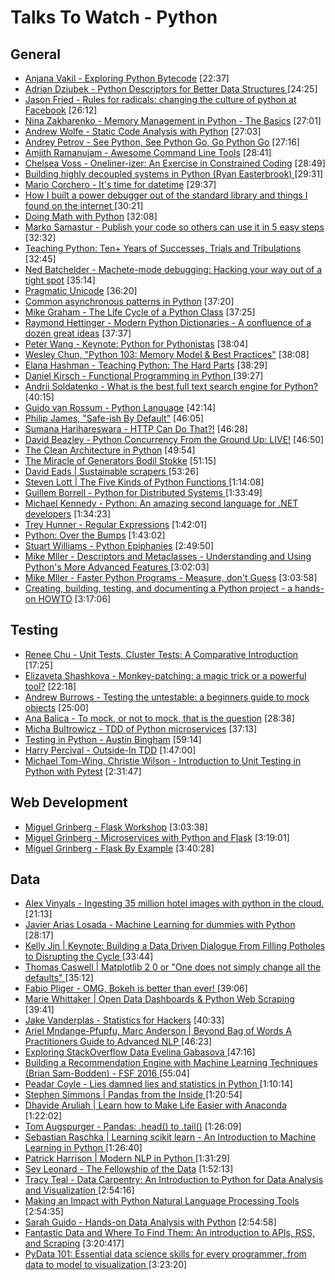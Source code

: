 # Talks To Watch - Python

## General

- [Anjana Vakil - Exploring Python Bytecode](https://www.youtube.com/watch?v=GNPKBICTF2w) [22:37]
- [Adrian Dziubek - Python Descriptors for Better Data Structures ](https://www.youtube.com/watch?v=ZbmPBey_6kk) [24:25]
- [Jason Fried - Rules for radicals: changing the culture of python at Facebook](https://www.youtube.com/watch?v=hFONj6r3aB8) [26:12]
- [Nina Zakharenko - Memory Management in Python - The Basics](https://www.youtube.com/watch?v=F6u5rhUQ6dU) [27:01]
- [Andrew Wolfe - Static Code Analysis with Python](https://www.youtube.com/watch?v=mfXIJ-Fu5Fw) [27:03]
- [Andrey Petrov - See Python, See Python Go, Go Python Go](https://www.youtube.com/watch?v=CkDwb5koRTc) [27:16]
- [Amjith Ramanujam - Awesome Command Line Tools](https://www.youtube.com/watch?v=hJhZhLg3obk) [28:41]
- [Chelsea Voss - Oneliner-izer: An Exercise in Constrained Coding](https://www.youtube.com/watch?v=DsUxuz_Rt8g) [28:49]
- [Building highly decoupled systems in Python (Ryan Easterbrook) ](https://www.youtube.com/watch?v=3MEsh44XZDo) [29:31]
- [Mario Corchero - It's time for datetime](https://www.youtube.com/watch?v=2BRdKf6WYIQ) [29:37]
- [How I built a power debugger out of the standard library and things I found on the internet ](https://www.youtube.com/watch?v=g8kF9tuYZ6s) [30:21]
- [Doing Math with Python](https://www.youtube.com/watch?v=XJOt4QQgx0A) [32:08]
- [Marko Samastur - Publish your code so others can use it in 5 easy steps](https://www.youtube.com/watch?v=Ksiim1Crvvc) [32:32]
- [Teaching Python: Ten+ Years of Successes, Trials and Tribulations](https://www.youtube.com/watch?v=7oIwVjEVn0c) [32:45]
- [Ned Batchelder - Machete-mode debugging: Hacking your way out of a tight spot](https://www.youtube.com/watch?v=bAcfPzxB3dk) [35:14]
- [Pragmatic Unicode](http://nedbatchelder.com/text/unipain.html)  [36:20]
- [Common asynchronous patterns in Python](https://www.youtube.com/watch?v=jq2IFUQRbGo) [37:20]
- [Mike Graham - The Life Cycle of a Python Class](https://www.youtube.com/watch?v=kZtC_4Ecq1Y) [37:25]
- [Raymond Hettinger - Modern Python Dictionaries - A confluence of a dozen great ideas](https://www.youtube.com/watch?v=npw4s1QTmPg) [37:37]
- [Peter Wang - Keynote: Python for Pythonistas](https://www.youtube.com/watch?v=JvDKFcoTD0g) [38:04]
- [Wesley Chun, "Python 103: Memory Model & Best Practices"](https://www.youtube.com/watch?v=SiXyyOA6RZg) [38:08]
- [Elana Hashman - Teaching Python: The Hard Parts](https://www.youtube.com/watch?v=CjYEpVNbM-s) [38:29]
- [Daniel Kirsch - Functional Programming in Python ](https://www.youtube.com/watch?v=r2eZ7lhqzNE) [39:27]
- [Andrii Soldatenko - What is the best full text search engine for Python? ](https://www.youtube.com/watch?v=Dq4ubrwMl9U) [40:15]
- [Guido van Rossum - Python Language](https://www.youtube.com/watch?v=YgtL4S7Hrwo) [42:14]
- [Philip James, "Safe-ish By Default"](https://www.youtube.com/watch?v=egXUKENoJA0) [46:05]
- [Sumana Harihareswara - HTTP Can Do That?!](https://www.youtube.com/watch?v=HsLrXt2l-kg) [46:28]
- [David Beazley - Python Concurrency From the Ground Up: LIVE!](https://www.youtube.com/watch?v=MCs5OvhV9S4) [46:50]
- [The Clean Architecture in Python](https://www.youtube.com/watch?v=DJtef410XaM) [49:54]
- [The Miracle of Generators Bodil Stokke](https://www.youtube.com/watch?v=6mCkLZ0cwAI) [51:15]
- [David Eads | Sustainable scrapers ](https://www.youtube.com/watch?v=ECM-a8Y_OjY) [53:26]
- [Steven Lott | The Five Kinds of Python Functions ](https://www.youtube.com/watch?v=pK8NCdfYq-M) [1:14:08]
- [Guillem Borrell - Python for Distributed Systems ](https://www.youtube.com/watch?v=cYMfc3vgns8) [1:33:49]
- [Michael Kennedy - Python: An amazing second language for .NET developers](https://www.youtube.com/watch?v=sLlSB_XFY8Q) [1:34:23]
- [Trey Hunner - Regular Expressions](https://www.youtube.com/watch?v=W4ReH9IPH-Q) [1:42:01]
- [Python: Over the Bumps](https://www.youtube.com/watch?v=8YaYQXtD9vw) [1:43:02]
- [Stuart Williams - Python Epiphanies](https://www.youtube.com/watch?v=6inqFd1bUkE) [2:49:50]
- [Mike Mller - Descriptors and Metaclasses - Understanding and Using Python's More Advanced Features ](https://www.youtube.com/watch?v=7PzeZQGVPKc) [3:02:03]
- [Mike Mller - Faster Python Programs - Measure, don't Guess](https://www.youtube.com/watch?v=JDSGVvMwNM8) [3:03:58]
- [Creating, building, testing, and documenting a Python project - a hands-on HOWTO](https://www.youtube.com/watch?v=SUt3wT43AeM) [3:17:06]

## Testing

- [Renee Chu - Unit Tests, Cluster Tests: A Comparative Introduction](https://www.youtube.com/watch?v=VBIufBZiw9Y) [17:25]
- [Elizaveta Shashkova - Monkey-patching: a magic trick or a powerful tool?](https://www.youtube.com/watch?v=ZpJxwpyJpq4) [22:18]
- [Andrew Burrows - Testing the untestable: a beginners guide to mock objects](https://www.youtube.com/watch?v=jsjParCB7BU) [25:00]
- [Ana Balica - To mock, or not to mock, that is the question](https://www.youtube.com/watch?v=KYG5C1CEkOk) [28:38]
- [Micha Bultrowicz - TDD of Python microservices](https://www.youtube.com/watch?v=d-ka10jngQQ) [37:13]
- [Testing in Python - Austin Bingham](https://vimeo.com/208800416) [59:14]
- [Harry Percival - Outside-In TDD](https://www.youtube.com/watch?v=6zQAu23bKF8) [1:47:00]
- [Michael Tom-Wing, Christie Wilson - Introduction to Unit Testing in Python with Pytest](https://www.youtube.com/watch?v=UPanUFVFfzY) [2:31:47]

## Web Development

- [Miguel Grinberg - Flask Workshop](https://www.youtube.com/watch?v=DIcpEg77gdE) [3:03:38]
- [Miguel Grinberg - Microservices with Python and Flask](https://www.youtube.com/watch?v=nrzLdMWTRMM) [3:19:01]
- [Miguel Grinberg - Flask By Example](https://www.youtube.com/watch?v=FGrIyBDQLPg) [3:40:28]

## Data

- [Alex Vinyals - Ingesting 35 million hotel images with python in the cloud.](https://www.youtube.com/watch?v=Rz7DsPcc34w) [21:13]
- [Javier Arias Losada - Machine Learning for dummies with Python ](https://www.youtube.com/watch?v=dIE4WTqrq_0) [28:17]
- [Kelly Jin | Keynote: Building a Data Driven Dialogue From Filling Potholes to Disrupting the Cycle ](https://www.youtube.com/watch?v=NmhX0JJD-og) [33:44]
- [Thomas Caswell | Matplotlib 2 0 or "One does not simply change all the defaults" ](https://www.youtube.com/watch?v=wwUIEflrTCk) [35:12]
- [Fabio Pliger - OMG, Bokeh is better than ever! ](https://www.youtube.com/watch?v=T3vPQrUrRgs) [39:06]
- [Marie Whittaker | Open Data Dashboards & Python Web Scraping ](https://www.youtube.com/watch?v=kc676iLvib8) [39:41]
- [Jake Vanderplas - Statistics for Hackers](https://www.youtube.com/watch?v=L5GVOFAYi8k) [40:33]
- [Ariel Mndange-Pfupfu, Marc Anderson | Beyond Bag of Words A Practitioners Guide to Advanced NLP ](https://www.youtube.com/watch?v=YWzFxRZPEyU) [46:23]
- [Exploring StackOverflow Data Evelina Gabasova ](https://www.youtube.com/watch?v=qlKZKN7il7c) [47:16]
- [Building a Recommendation Engine with Machine Learning Techniques (Brian Sam-Bodden) - FSF 2016 ](https://www.youtube.com/watch?v=SRnM_P_ygqI) [55:04]
- [Peadar Coyle - Lies damned lies and statistics in Python ](https://www.youtube.com/watch?v=YUh46N-SZ34) [1:10:14]
- [Stephen Simmons | Pandas from the Inside ](https://www.youtube.com/watch?v=CowlcrtSyME) [1:20:54]
- [Dhavide Aruliah | Learn how to Make Life Easier with Anaconda ](https://www.youtube.com/watch?v=LjQlmee58hg) [1:22:02]
- [Tom Augspurger - Pandas: .head() to .tail()](https://www.youtube.com/watch?v=7vuO9QXDN50) [1:26:09]
- [Sebastian Raschka | Learning scikit learn - An Introduction to Machine Learning in Python ](https://www.youtube.com/watch?v=9fOWryQq9J8) [1:26:40]
- [Patrick Harrison | Modern NLP in Python ](https://www.youtube.com/watch?v=6zm9NC9uRkk) [1:31:29]
- [Sev Leonard - The Fellowship of the Data](https://www.youtube.com/watch?v=n4VLLQXF_9Y) [1:52:13]
- [Tracy Teal - Data Carpentry: An Introduction to Python for Data Analysis and Visualization ](https://www.youtube.com/watch?v=Ws34Ho-1aDs) [2:54:16]
- [Making an Impact with Python Natural Language Processing Tools](https://www.youtube.com/watch?v=jSdkFSg9oW8) [2:54:35]
- [Sarah Guido - Hands-on Data Analysis with Python](https://www.youtube.com/watch?v=L4Hbv4ugUWk) [2:54:58]
- [Fantastic Data and Where To Find Them: An introduction to APIs, RSS, and Scraping](https://www.youtube.com/watch?v=A42voDYkFZw) [3:20:417]
- [PyData 101: Essential data science skills for every programmer, from data to model to visualization ](https://www.youtube.com/watch?v=rudYHNAGbdk) [3:23:20]